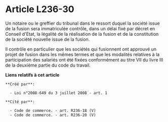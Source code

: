 # Article L236-30

Un notaire ou le greffier du tribunal dans le ressort duquel la société issue de la fusion sera immatriculée contrôle, dans
un délai fixé par décret en Conseil d'Etat, la légalité de la réalisation de la fusion et de la constitution de la société
nouvelle issue de la fusion. 

Il contrôle en particulier que les sociétés qui fusionnent ont approuvé un projet de fusion dans les mêmes termes et que les
modalités relatives à la participation des salariés ont été fixées conformément au titre VII du livre III de la deuxième
partie du code du travail.

**Liens relatifs à cet article**

	**Créé par**:

	  - Loi n°2008-649 du 3 juillet 2008 - art. 1

	**Cité par**:

	  - Code de commerce. - art. R236-18 (V)
	  - Code de commerce. - art. R236-20 (V)
